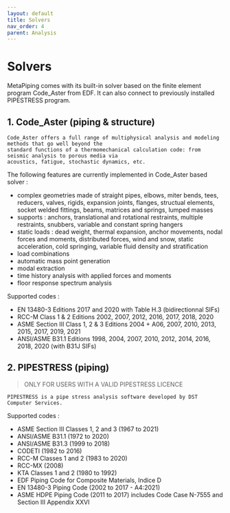 ```yaml
---
layout: default
title: Solvers
nav_order: 4
parent: Analysis
---
```


# Solvers

MetaPiping comes with its built-in solver based on the finite element program Code_Aster from EDF. It can also connect to previously installed PIPESTRESS program.

## 1. Code_Aster (piping & structure)

    Code_Aster offers a full range of multiphysical analysis and modeling methods that go well beyond the 
    standard functions of a thermomechanical calculation code: from seismic analysis to porous media via 
    acoustics, fatigue, stochastic dynamics, etc.

The following features are currently implemented in Code_Aster based solver :

-	complex geometries made of straight pipes, elbows, miter bends, tees, reducers, valves, rigids, expansion joints, flanges, structual elements, socket welded fittings, beams, matrices and springs, lumped masses
-	supports : anchors, translational and rotational restraints, multiple restraints, snubbers, variable and constant spring hangers
-	static loads : dead weight, thermal expansion, anchor movements, nodal forces and moments, distributed forces, wind and snow, static acceleration, cold springing, variable fluid density and stratification
-	load combinations
-	automatic mass point generation
-	modal extraction
-	time history analysis with applied forces and moments
-	floor response spectrum analysis

Supported codes :

- EN 13480-3 Editions 2017 and 2020 with Table H.3 (bidirectionnal SIFs)
- RCC-M Class 1 & 2 Editions 2002, 2007, 2012, 2016, 2017, 2018, 2020
- ASME Section III Class 1, 2 & 3 Editions 2004 + A06, 2007, 2010, 2013, 2015, 2017, 2019, 2021
- ANSI/ASME B31.1 Editions 1998, 2004, 2007, 2010, 2012, 2014, 2016, 2018, 2020 (with B31J SIFs)


## 2. PIPESTRESS (piping)

>ONLY FOR USERS WITH A VALID PIPESTRESS LICENCE

    PIPESTRESS is a pipe stress analysis software developed by DST Computer Services.

Supported codes :

- ASME Section III Classes 1, 2 and 3 (1967 to 2021)
- ANSI/ASME B31.1 (1972 to 2020)
- ANSI/ASME B31.3 (1999 to 2018)
- CODETI (1982 to 2016)
- RCC-M Classes 1 and 2 (1983 to 2020)
- RCC-MX (2008)
- KTA Classes 1 and 2 (1980 to 1992)
- EDF Piping Code for Composite Materials, Indice D
- EN 13480-3 Piping Code (2002 to 2017 - A4:2021)
- ASME HDPE Piping Code (2011 to 2017) includes Code Case N-7555 and Section III Appendix XXVI
